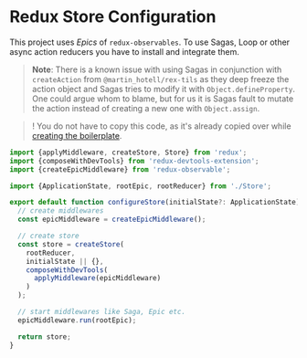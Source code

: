 # Redux Store Configuration

This project uses _Epics_ of `redux-observables`.
To use Sagas, Loop or other async action reducers you have to install and integrate them.

> **Note**: There is a known issue with using Sagas in conjunction with `createAction` from `@martin_hotell/rex-tils` as they deep freeze the action object and Sagas tries to modify it with `Object.defineProperty`.
> One could argue whom to blame, but for us it is Sagas fault to mutate the action instead of creating a new one with `Object.assign`.

> ! You do not have to copy this code, as it's already copied over while [creating the boilerplate](../../GettingStarted/Boilerplate.md).

```ts
import {applyMiddleware, createStore, Store} from 'redux';
import {composeWithDevTools} from 'redux-devtools-extension';
import {createEpicMiddleware} from 'redux-observable';

import {ApplicationState, rootEpic, rootReducer} from './Store';

export default function configureStore(initialState?: ApplicationState): Store<ApplicationState> {
  // create middlewares
  const epicMiddleware = createEpicMiddleware();

  // create store
  const store = createStore(
    rootReducer,
    initialState || {},
    composeWithDevTools(
      applyMiddleware(epicMiddleware)
    )
  );

  // start middlewares like Saga, Epic etc.
  epicMiddleware.run(rootEpic);

  return store;
}
```

